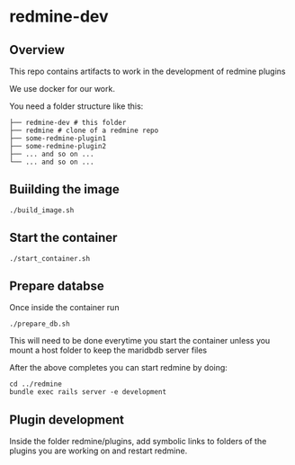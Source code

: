 # redmine-dev

## Overview

This repo contains artifacts to work in the development of redmine plugins

We use docker for our work.

You need a folder structure like this:
```
├── redmine-dev # this folder
├── redmine # clone of a redmine repo
├── some-redmine-plugin1
├── some-redmine-plugin2
├── ... and so on ...
└── ... and so on ...
```
## Buiilding the image
```
./build_image.sh
```

## Start the container
```
./start_container.sh
```
## Prepare databse

Once inside the container run
```
./prepare_db.sh 
```
This will need to be done everytime you start the container unless you mount a host folder to keep the maridbdb server files

After the above completes you can start redmine by doing:
```
cd ../redmine
bundle exec rails server -e development
```

## Plugin development

Inside the folder redmine/plugins, add symbolic links to folders of the plugins you are working on and restart redmine.




